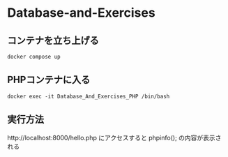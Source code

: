 # Database-and-Exercises
## コンテナを立ち上げる
```
docker compose up
```

## PHPコンテナに入る
```
docker exec -it Database_And_Exercises_PHP /bin/bash
```

## 実行方法
http://localhost:8000/hello.php にアクセスすると phpinfo(); の内容が表示される